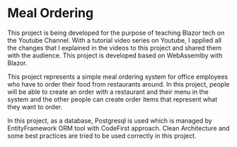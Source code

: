 # Meal Ordering

This project is being developed for the purpose of teaching Blazor tech on the Youtube Channel. With a tutorial video series on Youtube, 
I applied all the changes that I explained in the videos to this project and shared them with the audience. This project is developed based on WebAssemlby with Blazor.


This project represents a simple meal ordering system for office employees who have to order their food from restaurants around. In this project, people will be able to
create an order with a restaurant and their menu in the system and the other people can create order items that represent what they want to order.

In this project, as a database, Postgresql is used which is managed by EntityFramework ORM tool with CodeFirst approach. Clean Architecture and some best practices are 
tried to be used correctly in this project.

